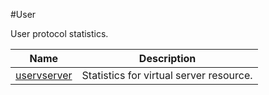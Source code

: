 #User

User protocol statistics.


<table><thead><tr><th>Name</th><th>Description</th></tr></thead><tbody><tr><td><a href=".././uservserver/uservserver/">uservserver</a></td><td>Statistics for virtual server resource.</td></tr></tbody></table>
